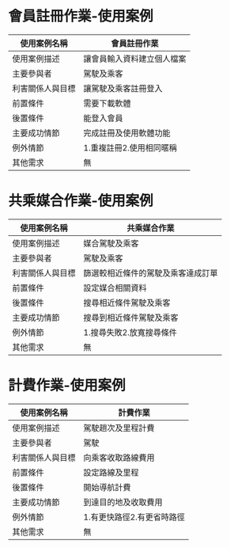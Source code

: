# 會員註冊作業-使用案例 #
|使用案例名稱|會員註冊作業|
|----|----|
|使用案例描述|讓會員輸入資料建立個人檔案|
|主要參與者|駕駛及乘客|
|利害關係人與目標|讓駕駛及乘客註冊登入|
|前置條件|需要下載軟體|
|後置條件|能登入會員|
|主要成功情節|完成註冊及使用軟體功能|
|例外情節|1.重複註冊2.使用相同暱稱|
|其他需求|無|
# 共乘媒合作業-使用案例 #
|使用案例名稱|共乘媒合作業|
|----|----|
|使用案例描述|媒合駕駛及乘客|
|主要參與者|駕駛及乘客|
|利害關係人與目標|篩選較相近條件的駕駛及乘客達成訂單|
|前置條件|設定媒合相關資料
|後置條件|搜尋相近條件駕駛及乘客|
|主要成功情節|搜尋到相近條件駕駛及乘客|
|例外情節|1.搜尋失敗2.放寬搜尋條件|
|其他需求|無|
# 計費作業-使用案例 #
|使用案例名稱|計費作業|
|----|----|
|使用案例描述|駕駛趟次及里程計費|
|主要參與者|駕駛|
|利害關係人與目標|向乘客收取路線費用|
|前置條件|設定路線及里程|
|後置條件|開始導航計費|
|主要成功情節|到達目的地及收取費用|
|例外情節|1.有更快路徑2.有更省時路徑|
|其他需求|無|